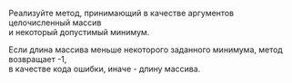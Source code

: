Реализуйте метод, принимающий в качестве аргументов целочисленный массив  
и некоторый допустимый минимум.

Если длина массива меньше некоторого заданного минимума, метод возвращает -1,  
в качестве кода ошибки, иначе - длину массива.
